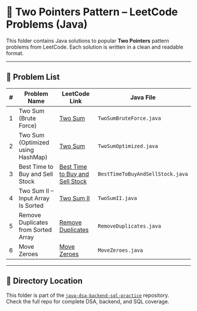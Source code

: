
# 🧠 Two Pointers Pattern – LeetCode Problems (Java)

This folder contains Java solutions to popular **Two Pointers** pattern problems from LeetCode. Each solution is written in a clean and readable format.

---

## 📌 Problem List

| #  | Problem Name                         | LeetCode Link                                                                 | Java File                         |
|----|--------------------------------------|-------------------------------------------------------------------------------|-----------------------------------|
| 1  | Two Sum (Brute Force)                | [Two Sum](https://leetcode.com/problems/two-sum/)                             | `TwoSumBruteForce.java`           |
| 2  | Two Sum (Optimized using HashMap)    | [Two Sum](https://leetcode.com/problems/two-sum/)                             | `TwoSumOptimized.java`            |
| 3  | Best Time to Buy and Sell Stock      | [Best Time to Buy and Sell Stock](https://leetcode.com/problems/best-time-to-buy-and-sell-stock/) | `BestTimeToBuyAndSellStock.java` |
| 4  | Two Sum II – Input Array Is Sorted   | [Two Sum II](https://leetcode.com/problems/two-sum-ii-input-array-is-sorted/) | `TwoSumII.java`                   |
| 5  | Remove Duplicates from Sorted Array  | [Remove Duplicates](https://leetcode.com/problems/remove-duplicates-from-sorted-array/) | `RemoveDuplicates.java`           |
| 6  | Move Zeroes                          | [Move Zeroes](https://leetcode.com/problems/move-zeroes/)                     | `MoveZeroes.java`                 |

---

## 📁 Directory Location

This folder is part of the [`java-dsa-backend-sql-practice`](https://github.com/siddharth0161820/java-dsa-backend-sql-practice) repository.  
Check the full repo for complete DSA, backend, and SQL coverage.
